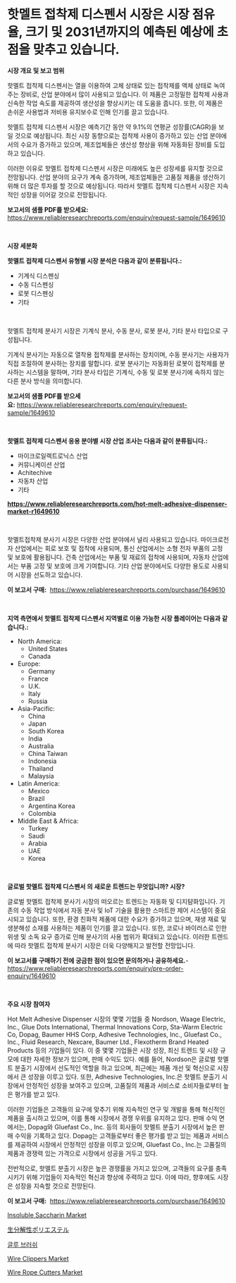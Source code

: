 <p><h1>핫멜트 접착제 디스펜서 시장은 시장 점유율, 크기 및 2031년까지의 예측된 예상에 초점을 맞추고 있습니다.</h1></p><p><strong>시장 개요 및 보고 범위</strong></p>
<p><p>핫멜트 접착제 디스펜서는 열을 이용하여 고체 상태로 있는 접착제를 액체 상태로 녹여주는 장비로, 산업 분야에서 많이 사용되고 있습니다. 이 제품은 고정밀한 접착제 사용과 신속한 작업 속도를 제공하여 생산성을 향상시키는 데 도움을 줍니다. 또한, 이 제품은 손쉬운 사용법과 저비용 유지보수로 인해 인기를 끌고 있습니다.</p><p>핫멜트 접착제 디스펜서 시장은 예측기간 동안 약 9.1%의 연평균 성장률(CAGR)을 보일 것으로 예상됩니다. 최신 시장 동향으로는 접착제 사용이 증가하고 있는 산업 분야에서의 수요가 증가하고 있으며, 제조업체들은 생산성 향상을 위해 자동화된 장비를 도입하고 있습니다.</p><p>이러한 이유로 핫멜트 접착제 디스펜서 시장은 미래에도 높은 성장세를 유지할 것으로 전망됩니다. 산업 분야의 요구가 계속 증가하며, 제조업체들은 고품질 제품을 생산하기 위해 더 많은 투자를 할 것으로 예상됩니다. 따라서 핫멜트 접착제 디스펜서 시장은 지속적인 성장을 이어갈 것으로 전망됩니다.</p></p>
<p><strong>보고서의 샘플 PDF를 받으세요:</strong> <a href="https://www.reliableresearchreports.com/enquiry/request-sample/1649610">https://www.reliableresearchreports.com/enquiry/request-sample/1649610</a></p>
<p>&nbsp;</p>
<p><strong>시장 세분화</strong></p>
<p><strong>핫멜트 접착제 디스펜서 유형별 시장 분석은 다음과 같이 분류됩니다.:</strong></p>
<p><ul><li>기계식 디스펜싱</li><li>수동 디스펜싱</li><li>로봇 디스펜싱</li><li>기타</li></ul></p>
<p>&nbsp;</p>
<p><p>핫멜트 접착제 분사기 시장은 기계식 분사, 수동 분사, 로봇 분사, 기타 분사 타입으로 구성됩니다. </p><p>기계식 분사기는 자동으로 열착용 접착제를 분사하는 장치이며, 수동 분사기는 사용자가 직접 조절하여 분사하는 장치를 말합니다. 로봇 분사기는 자동화된 로봇이 접착제를 분사하는 시스템을 말하며, 기타 분사 타입은 기계식, 수동 및 로봇 분사기에 속하지 않는 다른 분사 방식을 의미합니다.</p></p>
<p><strong>보고서의 샘플 PDF를 받으세요:</strong>&nbsp;<a href="https://www.reliableresearchreports.com/enquiry/request-sample/1649610">https://www.reliableresearchreports.com/enquiry/request-sample/1649610</a></p>
<p>&nbsp;</p>
<p><strong> 핫멜트 접착제 디스펜서 응용 분야별 시장 산업 조사는 다음과 같이 분류됩니다.:</strong></p>
<p><ul><li>마이크로일렉트로닉스 산업</li><li>커뮤니케이션 산업</li><li>Achitechive</li><li>자동차 산업</li><li>기타</li></ul></p>
<p><strong><a href="https://www.reliableresearchreports.com/hot-melt-adhesive-dispenser-market-r1649610">https://www.reliableresearchreports.com/hot-melt-adhesive-dispenser-market-r1649610</a></strong></p>
<p>&nbsp;</p>
<p><p>핫멜트접착제 분사기 시장은 다양한 산업 분야에서 널리 사용되고 있습니다. 마이크로전자 산업에서는 회로 보호 및 접착에 사용되며, 통신 산업에서는 소형 전자 부품의 고정 및 보호에 활용됩니다. 건축 산업에서는 부품 및 재료의 접착에 사용되며, 자동차 산업에서는 부품 고정 및 보호에 크게 기여합니다. 기타 산업 분야에서도 다양한 용도로 사용되어 시장을 선도하고 있습니다.</p></p>
<p><strong>이 보고서 구매:</strong>&nbsp; <a href="https://www.reliableresearchreports.com/purchase/1649610">https://www.reliableresearchreports.com/purchase/1649610</a></p>
<p>&nbsp;</p>
<p><strong>지역 측면에서 핫멜트 접착제 디스펜서 지역별로 이용 가능한 시장 플레이어는 다음과 같습니다.:</strong></p>
<p><ul>
    <li>
        North America:
        <ul>
            <li>United States</li>
            <li>Canada</li>
        </ul>
    </li>
    <li>
        Europe:
        <ul>
            <li>Germany</li>
            <li>France</li>
            <li>U.K.</li>
            <li>Italy</li>
            <li>Russia</li>
        </ul>
    </li>
    <li>
        Asia-Pacific:
        <ul>
            <li>China</li>
            <li>Japan</li>
            <li>South Korea</li>
            <li>India</li>
            <li>Australia</li>
            <li>China Taiwan</li>
            <li>Indonesia</li>
            <li>Thailand</li>
            <li>Malaysia</li>
        </ul>
    </li>
    <li>
        Latin America:
        <ul>
            <li>Mexico</li>
            <li>Brazil</li>
            <li>Argentina Korea</li>
            <li>Colombia</li>
        </ul>
    </li>
    <li>
        Middle East & Africa:
        <ul>
            <li>Turkey</li>
            <li>Saudi</li>
            <li>Arabia</li>
            <li>UAE</li>
            <li>Korea</li>
        </ul>
    </li>
    </ul></p>
<p>&nbsp;</p>
<p><strong>글로벌 핫멜트 접착제 디스펜서 의 새로운 트렌드는 무엇입니까? 시장?</strong></p>
<p><p>글로벌 핫멜트 접착제 분사기 시장의 떠오르는 트렌드는 자동화 및 디지턈화입니다. 기존의 수동 작업 방식에서 자동 분사 및 IoT 기술을 활용한 스마트한 제어 시스템이 중요시되고 있습니다. 또한, 환경 친화적 제품에 대한 수요가 증가하고 있으며, 재생 재료 및 생분해성 소재를 사용하는 제품이 인기를 끌고 있습니다. 또한, 코로나 바이러스로 인한 위생 및 소독 요구 증가로 인해 분사기의 사용 범위가 확대되고 있습니다. 이러한 트렌드에 따라 핫멜트 접착제 분사기 시장은 더욱 다양해지고 발전할 전망입니다.</p></p>
<p><strong>이 보고서를 구매하기 전에 궁금한 점이 있으면 문의하거나 공유하세요.</strong>- <a href="https://www.reliableresearchreports.com/enquiry/pre-order-enquiry/1649610">https://www.reliableresearchreports.com/enquiry/pre-order-enquiry/1649610</a></p>
<p>&nbsp;</p>
<p><strong>주요 시장 참여자</strong></p>
<p><p>Hot Melt Adhesive Dispenser 시장의 몇몇 기업들 중 Nordson, Waage Electric, Inc., Glue Dots International, Thermal Innovations Corp, Sta-Warm Electric Co, Dopag, Baumer HHS Corp, Adhesive Technologies, Inc., Gluefast Co., Inc., Fluid Research, Nexcare, Baumer Ltd., Flexotherm Brand Heated Products 등의 기업들이 있다. 이 중 몇몇 기업들은 시장 성장, 최신 트렌드 및 시장 규모에 대한 자세한 정보가 있으며, 판매 수익도 있다. 예를 들어, Nordson은 글로벌 핫멜트 분출기 시장에서 선도적인 역할을 하고 있으며, 최근에는 제품 개선 및 혁신으로 시장에서 큰 성장을 이루고 있다. 또한, Adhesive Technologies, Inc.은 핫멜트 분출기 시장에서 안정적인 성장을 보여주고 있으며, 고품질의 제품과 서비스로 소비자들로부터 높은 평가를 받고 있다.</p><p>이러한 기업들은 고객들의 요구에 맞추기 위해 지속적인 연구 및 개발을 통해 혁신적인 제품을 출시하고 있으며, 이를 통해 시장에서 경쟁 우위를 유지하고 있다. 판매 수익 면에서는, Dopag와 Gluefast Co., Inc. 등의 회사들이 핫멜트 분출기 시장에서 높은 판매 수익을 기록하고 있다. Dopag는 고객들로부터 좋은 평가를 받고 있는 제품과 서비스를 제공하여 시장에서 안정적인 성장을 이루고 있으며, Gluefast Co., Inc.는 고품질의 제품과 경쟁력 있는 가격으로 시장에서 성공을 거두고 있다.</p><p>전반적으로, 핫멜트 분출기 시장은 높은 경쟁률을 가지고 있으며, 고객들의 요구를 충족시키기 위해 기업들이 지속적인 혁신과 향상에 주력하고 있다. 이에 따라, 향후에도 시장은 성장을 지속할 것으로 전망된다.</p></p>
<p><strong>이 보고서 구매:</strong>&nbsp;&nbsp;<a href="https://www.reliableresearchreports.com/purchase/1649610">https://www.reliableresearchreports.com/purchase/1649610</a></p>
<p><p><a href="https://issuu.com/reportprime-2/docs/insoluble-saccharin-market-size-2030.pptx">Insoluble Saccharin Market</a></p><p><a href="https://github.com/EmoryYundt1935/Market-Research-Report-List-1/blob/main/573054431224.md">生分解性ポリエステル</a></p><p><a href="https://github.com/vskv4779xr1/Market-Research-Report-List-1/blob/main/836564428672.md">글루 브러쉬</a></p><p><a href="https://github.com/juancolorado15/Market-Research-Report-List-2/blob/main/wire-clippers-market.md">Wire Clippers Market</a></p><p><a href="https://github.com/mahnoor2003/Market-Research-Report-List-4/blob/main/wire-rope-cutters-market.md">Wire Rope Cutters Market</a></p></p>